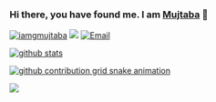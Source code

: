 ### Hi there, you have found me. I am [Mujtaba](https://www.gmujtaba.com/) 👋

<a href="https://github.com/iamgmujtaba"><img src="https://komarev.com/ghpvc/?username=iamgmujtaba" alt="iamgmujtaba" /></a>
<a href="https://github.com/iamgmujtaba?tab=followers"><img src="https://img.shields.io/github/followers/iamgmujtaba"></a>
<a href="mailto:gmujtabakorai@gmail.com"><img src="https://img.shields.io/badge/Email-gmujtabakorai@gmail.com-blue" alt="Email" /></a>

[![github stats](https://github-readme-stats.vercel.app/api?username=iamgmujtaba&show_icons=true&hide_title=true&hide_border=true&theme=onedark)](https://www.gmujtaba.com/)

[![github contribution grid snake animation](https://cdn.jsdelivr.net/gh/iamgmujtaba/iamgmujtaba@output/github-contribution-grid-snake.svg)](https://github.com/iamgmujtaba)

<!-- <img align="right" margin-bottom="-100px" src="./highrise.gif" width="125" height="90"> -->

<img src="https://github-profile-trophy.vercel.app/?username=iamgmujtaba&row=1&theme=flat&margin-w=15">
